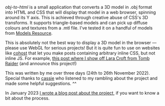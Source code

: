 _obj-to-html_ is a small application that converts a 3D model in .obj format into HTML and CSS that will display that model in a web browser, spinning around its Y axis. This is achieved through creative abuse of CSS's 3D transforms. It supports triangle-based models and can pick up diffuse colours and textures from a .mtl file. I've tested it on a handful of models from [Models Resource](https://www.models-resource.com/).

This is absolutely not the best way to display a 3D model in the browser — please use WebGL for serious projects! But it is quite fun to use on websites like [cohost](https://cohost.org) that let you make posts containing arbitrary inline CSS, but not inline JS. For example, [this post where I show off Lara Croft from Tomb Raider](https://cohost.org/hikari-no-yume/post/459729-lara-croft-from-tomb) (and announce this project!)

This was written by me over three days (24th to 26th November 2022). Special thanks to [cassie](https://www.witchoflight.com/) who listened to my rambling about the project and made some helpful suggestions. ^^

In January 2023 [I wrote a blog post about the project](https://hikari.noyu.me/blog/2023-01-10-polygons-from-paragraphs-3d-model-html-css.html), if you want to know a bit about the process.

